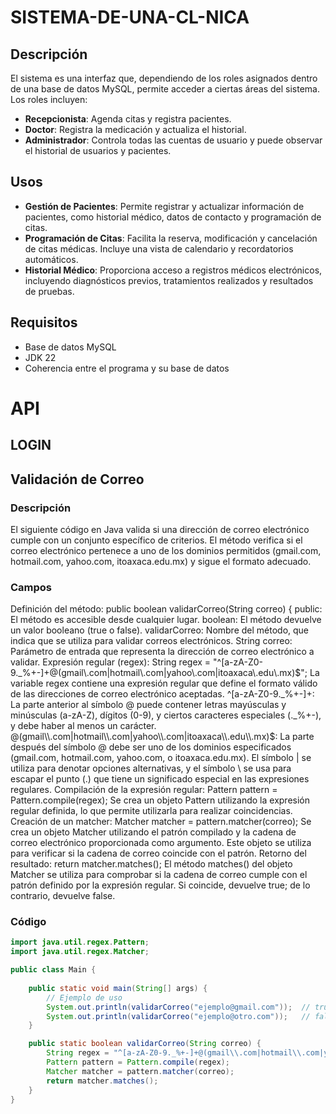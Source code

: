 # SISTEMA-DE-UNA-CL-NICA

## Descripción

El sistema es una interfaz que, dependiendo de los roles asignados dentro de una base de datos MySQL, permite acceder a ciertas áreas del sistema. Los roles incluyen:

- **Recepcionista**: Agenda citas y registra pacientes.
- **Doctor**: Registra la medicación y actualiza el historial.
- **Administrador**: Controla todas las cuentas de usuario y puede observar el historial de usuarios y pacientes.

## Usos

- **Gestión de Pacientes**: Permite registrar y actualizar información de pacientes, como historial médico, datos de contacto y programación de citas.
- **Programación de Citas**: Facilita la reserva, modificación y cancelación de citas médicas. Incluye una vista de calendario y recordatorios automáticos.
- **Historial Médico**: Proporciona acceso a registros médicos electrónicos, incluyendo diagnósticos previos, tratamientos realizados y resultados de pruebas.

## Requisitos

- Base de datos MySQL
- JDK 22
- Coherencia entre el programa y su base de datos
  
# API

## LOGIN

## Validación de Correo

### Descripción

El siguiente código en Java valida si una dirección de correo electrónico cumple con un conjunto específico de criterios. El método verifica si el correo electrónico pertenece a uno de los dominios permitidos (gmail.com, hotmail.com, yahoo.com, itoaxaca.edu.mx) y sigue el formato adecuado.
### Campos
Definición del método: public boolean validarCorreo(String correo) {
public: El método es accesible desde cualquier lugar.
boolean: El método devuelve un valor booleano (true o false).
validarCorreo: Nombre del método, que indica que se utiliza para validar correos electrónicos.
String correo: Parámetro de entrada que representa la dirección de correo electrónico a validar.
Expresión regular (regex): String regex = "^[a-zA-Z0-9._%+-]+@(gmail\\.com|hotmail\\.com|yahoo\\.com|itoaxaca\\.edu\\.mx)$";
La variable regex contiene una expresión regular que define el formato válido de las direcciones de correo electrónico aceptadas.
^[a-zA-Z0-9._%+-]+: La parte anterior al símbolo @ puede contener letras mayúsculas y minúsculas (a-zA-Z), dígitos (0-9), y ciertos caracteres especiales (._%+-), y debe haber al menos un carácter.
@(gmail\\.com|hotmail\\.com|yahoo\\.com|itoaxaca\\.edu\\.mx)$: La parte después del símbolo @ debe ser uno de los dominios especificados (gmail.com, hotmail.com, yahoo.com, o itoaxaca.edu.mx). El símbolo | se utiliza para denotar opciones alternativas, y el símbolo \\ se usa para escapar el punto (.) que tiene un significado especial en las expresiones regulares.
Compilación de la expresión regular: Pattern pattern = Pattern.compile(regex);
Se crea un objeto Pattern utilizando la expresión regular definida, lo que permite utilizarla para realizar coincidencias.
Creación de un matcher: Matcher matcher = pattern.matcher(correo);
Se crea un objeto Matcher utilizando el patrón compilado y la cadena de correo electrónico proporcionada como argumento. Este objeto se utiliza para verificar si la cadena de correo coincide con el patrón.
Retorno del resultado: return matcher.matches();
El método matches() del objeto Matcher se utiliza para comprobar si la cadena de correo cumple con el patrón definido por la expresión regular. Si coincide, devuelve true; de lo contrario, devuelve false.

### Código

```java
import java.util.regex.Pattern;
import java.util.regex.Matcher;

public class Main {
    
    public static void main(String[] args) {
        // Ejemplo de uso
        System.out.println(validarCorreo("ejemplo@gmail.com"));  // true
        System.out.println(validarCorreo("ejemplo@otro.com"));   // false
    }

    public static boolean validarCorreo(String correo) {
        String regex = "^[a-zA-Z0-9._%+-]+@(gmail\\.com|hotmail\\.com|yahoo\\.com|itoaxaca\\.edu\\.mx)$";
        Pattern pattern = Pattern.compile(regex);
        Matcher matcher = pattern.matcher(correo);
        return matcher.matches();
    }
}
